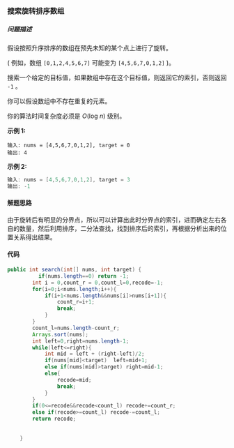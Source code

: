 ### 搜索旋转排序数组

##### 问题描述

假设按照升序排序的数组在预先未知的某个点上进行了旋转。

( 例如，数组 `[0,1,2,4,5,6,7]` 可能变为 `[4,5,6,7,0,1,2]` )。

搜索一个给定的目标值，如果数组中存在这个目标值，则返回它的索引，否则返回 `-1` 。

你可以假设数组中不存在重复的元素。

你的算法时间复杂度必须是 *O*(log *n*) 级别。

**示例 1:**

```
输入: nums = [4,5,6,7,0,1,2], target = 0
输出: 4
```

**示例 2:**

```java
输入: nums = [4,5,6,7,0,1,2], target = 3
输出: -1
```

#### 解题思路

由于旋转后有明显的分界点，所以可以计算出此时分界点的索引，进而确定左右各自的数量，然后利用排序，二分法查找，找到排序后的索引，再根据分析出来的位置关系得出结果。

#### 代码

```java
public int search(int[] nums, int target) {
          if(nums.length==0) return -1;
        int i = 0,count_r = 0,count_l=0,recode=-1;
        for(i=0;i<nums.length;i++){
            if(i+1<nums.length&&nums[i]>nums[i+1]){
                count_r=i+1;
                break;
            }
        }
        count_l=nums.length-count_r;
        Arrays.sort(nums);
        int left=0,right=nums.length-1;
        while(left<=right){ 
            int mid = left + (right-left)/2;
            if(nums[mid]<target)  left=mid+1;
            else if(nums[mid]>target) right=mid-1;
            else{
                recode=mid;
                break;
            }
        }
        if(0<=recode&&recode<count_l) recode+=count_r;
        else if(recode>=count_l) recode-=count_l;
        return recode;
        
        
    }
```

